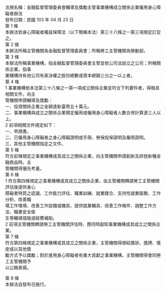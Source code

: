 法規名稱：金融監督管理委員會輔導及獎勵主管事業機構成立關係企業僱用身心障礙者辦法  
發布日期：民國 103 年 04 月 23 日  
第 1 條  
本辦法依身心障礙者權益保障法（以下簡稱本法）第三十八條之一第三項規定訂定之。  
第 2 條  
本辦法所稱主管機關為金融監督管理委員會；所稱勞工主管機關為勞動部。  
第 3 條  
本辦法所稱事業機構，指金融監督管理委員會主管並依公司法設立之公司；所稱關係企業，指事  
業機構持有他公司有表決權之股份總數或資本總額三分之一以上者。  
第 4 條  
1 事業機構依本法第三十八條之一第一項成立關係企業並符合下列要件者，得檢具相關文件，向主  
管機關申請輔導及獎勵：  
一、投資關係企業之金額達新臺幣五十萬元。  
二、事業機構與成立之關係企業預定僱用或僱用身心障礙者人數合併計算達三人以上。  
2 前項相關文件規定如下：  
一、申請書。  
二、已僱用身心障礙者之身心障礙證明或手冊、勞保投保證明及僱用證明。  
三、其他主管機關指定之文件。  
第 5 條  
符合前條規定之事業機構或其成立之關係企業，向主管機關申請創新及研發新種金融商品時，主  
管機關得優先考量。  
第 6 條  
1 符合第四條規定之事業機構或其成立之關係企業，由主管機關轉請勞工主管機關評估後提供身心  
障礙者特質之認識、工作能力評估、職業訓練、就業媒合、支持性就業服務、工作分析、改善職  
場工作環境、改善工作設備或機具、提供就業輔具、改善工作條件、調整工作方法、職業安全衛  
生等輔導措施或經費補助。  
2 前項主管機關轉請勞工主管機關評估時，應同時副知事業機構或其成立之關係企業。  
第 7 條  
符合第四條規定之事業機構或其成立之關係企業，主管機關得頒給獎狀、獎牌、獎座或以其他獎  
勵方式予以獎勵；對於進用身心障礙者有重大貢獻之事業機構，主管機關得會同勞工主管機關予  
以公開表揚。  


第 8 條  
本辦法自發布日施行。  


